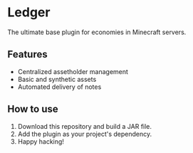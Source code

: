 # Ledger
The ultimate base plugin for economies in Minecraft servers.

## Features
- Centralized assetholder management
- Basic and synthetic assets
- Automated delivery of notes

## How to use
1. Download this repository and build a JAR file.
2. Add the plugin as your project's dependency.
3. Happy hacking!